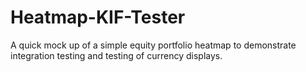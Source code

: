# Heatmap-KIF-Tester
A quick mock up of a simple equity portfolio heatmap to demonstrate integration testing and testing of currency displays.
